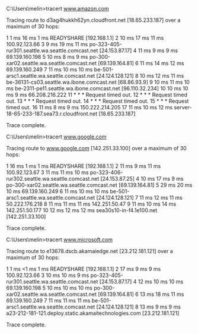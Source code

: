 C:\Users\melin>tracert www.amazon.com

Tracing route to d3ag4hukkh62yn.cloudfront.net [18.65.233.187]
over a maximum of 30 hops:

  1     1 ms    16 ms     1 ms  READYSHARE [192.168.1.1]
  2    10 ms    17 ms    11 ms  100.92.123.66
  3     9 ms    19 ms    11 ms  po-323-405-rur301.seattle.wa.seattle.comcast.net [24.153.87.17]
  4    11 ms     9 ms     9 ms  69.139.160.198
  5    10 ms     8 ms     9 ms  po-300-xar02.seattle.wa.seattle.comcast.net [69.139.164.81]
  6    11 ms    14 ms    12 ms  69.139.160.249
  7    11 ms    10 ms    10 ms  be-501-arsc1.seattle.wa.seattle.comcast.net [24.124.128.121]
  8    10 ms    12 ms    11 ms  be-36131-cs03.seattle.wa.ibone.comcast.net [68.86.93.9]
  9    10 ms    11 ms    10 ms  be-2311-pe11.seattle.wa.ibone.comcast.net [96.110.32.234]
 10    10 ms    10 ms     9 ms  66.208.216.222
 11     *        *        *     Request timed out.
 12     *        *        *     Request timed out.
 13     *        *        *     Request timed out.
 14     *        *        *     Request timed out.
 15     *        *        *     Request timed out.
 16    11 ms     8 ms     9 ms  150.222.214.205
 17    11 ms    10 ms    12 ms  server-18-65-233-187.sea73.r.cloudfront.net [18.65.233.187]

Trace complete.

C:\Users\melin>tracert www.google.com

Tracing route to www.google.com [142.251.33.100]
over a maximum of 30 hops:

  1    16 ms     1 ms     1 ms  READYSHARE [192.168.1.1]
  2    11 ms     9 ms    11 ms  100.92.123.67
  3    11 ms    11 ms    10 ms  po-323-406-rur302.seattle.wa.seattle.comcast.net [24.153.87.25]
  4    10 ms    17 ms     9 ms  po-300-xar02.seattle.wa.seattle.comcast.net [69.139.164.81]
  5    29 ms    20 ms    10 ms  69.139.160.249
  6    11 ms    10 ms    10 ms  be-501-arsc1.seattle.wa.seattle.comcast.net [24.124.128.121]
  7    11 ms    12 ms    11 ms  50.222.176.218
  8    11 ms    11 ms    11 ms  142.251.50.47
  9    11 ms    10 ms    14 ms  142.251.50.177
 10    12 ms    12 ms    12 ms  sea30s10-in-f4.1e100.net [142.251.33.100]

Trace complete.

C:\Users\melin>tracert www.microsoft.com

Tracing route to e13678.dscb.akamaiedge.net [23.212.181.121]
over a maximum of 30 hops:

  1     1 ms    <1 ms     1 ms  READYSHARE [192.168.1.1]
  2    17 ms     9 ms     9 ms  100.92.123.66
  3    10 ms    10 ms     9 ms  po-323-405-rur301.seattle.wa.seattle.comcast.net [24.153.87.17]
  4    12 ms    10 ms    10 ms  69.139.160.198
  5    10 ms    10 ms    10 ms  po-300-xar02.seattle.wa.seattle.comcast.net [69.139.164.81]
  6    13 ms    18 ms    11 ms  69.139.160.249
  7    11 ms    11 ms    11 ms  be-501-arsc1.seattle.wa.seattle.comcast.net [24.124.128.121]
  8    13 ms     9 ms     9 ms  a23-212-181-121.deploy.static.akamaitechnologies.com [23.212.181.121]

Trace complete.
